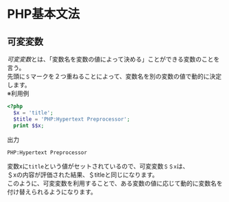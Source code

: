 # PHP基本文法
## 可変変数
*可変変数*とは、「変数名を変数の値によって決める」ことができる変数のことを言う。  
先頭に`＄`マークを２つ重ねることによって、変数名を別の変数の値で動的に決定します。  
※利用例
```PHP
<?php
  $x = 'title';
  $title = 'PHP:Hypertext Preprocessor';
  print $$x;
```
出力
```
PHP:Hypertext Preprocessor
```
変数xに`title`という値がセットされているので、可変変数`＄＄x`は、  
＄xの内容が評価された結果、＄titleと同じになります。  
このように、可変変数を利用することで、ある変数の値に応じて動的に変数名を付け替えられるようになります。
